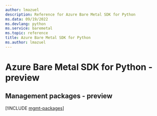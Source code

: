 ```yaml
---
author: lmazuel
description: Reference for Azure Bare Metal SDK for Python
ms.data: 09/19/2022
ms.devlang: python
ms.service: baremetal
ms.topic: reference
title: Azure Bare Metal SDK for Python
ms.author: lmazuel
---
```

# Azure Bare Metal SDK for Python - preview

## Management packages - preview
[!INCLUDE [mgmt-packages](bare-metal-mgmt-index.md)]
